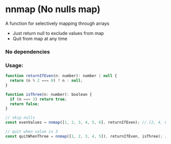 # nnmap (No nulls map)
A function for selectively mapping through arrays

- Just return null to exclude values from map
- Quit from map at any time

### No dependencies

### Usage:

```javascript
function returnIfEven(n: number): number | null {
  return (n % 2 === 0) ? n : null;
}

function isThree(n: number): boolean {
  if (n === 3) return true;
  return false;
}

// skip nulls
const evenValues = nnmap([1, 2, 3, 4, 5, 6], returnIfEven); // [2, 4, 6]

// quit when value is 3
const quitWhenThree = nnmap([1, 2, 3, 4, 5]), returnIfEven, isThree); // [1, 2]
```

